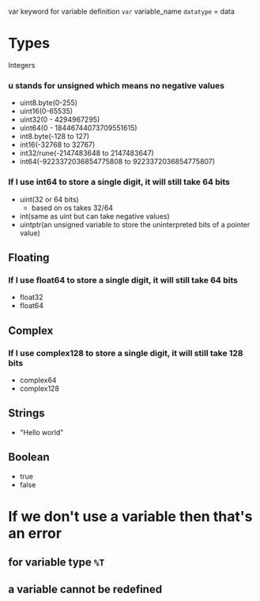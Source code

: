 var keyword for variable definition
`var` variable_name `datatype` = data
# Types
Integers
### u stands for unsigned which means no negative values
- uint8.byte(0-255)
- uint16(0-65535)
- uint32(0 - 4294967295)
- uint64(0 - 18446744073709551615)
- int8.byte(-128 to 127)
- int16(-32768 to 32767)
- int32/rune(-2147483648 to 2147483647)
- int64(-9223372036854775808 to 9223372036854775807)
### If I use int64 to store a single digit, it will still take 64 bits
- uint(32 or 64 bits)
	- based on os takes 32/64
- int(same as uint but can take negative values)
- uintptr(an unsigned variable to store the uninterpreted bits of a pointer value)
## Floating
### If I use float64 to store a single digit, it will still take 64 bits
- float32
- float64
## Complex
### If I use complex128 to store a single digit, it will still take 128 bits
- complex64
- complex128
## Strings
- "Hello world"
## Boolean
- true
- false
# If we don't use a variable then that's an error
## for variable type `%T`
## a variable cannot be redefined
